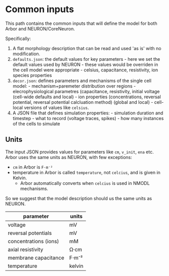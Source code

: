 # Common inputs

This path contains the common inputs that will define the model for both Arbor and NEURON/CoreNeuron.

Specifically:

  1. A flat morphology description that can be read and used 'as is' with no modification.
  2. `defaults.json`: the default values for key parameters
    - here we set the default values used by NEURON
    - these values would be overriden in the cell model were appropriate
    - celsius, capacitance, resistivity, ion species properties
  3. `decor.json`: defines parameters and mechanisms of the single cell model:
    - mechanism+paremeter distribution over regions
    - elecrophysiological parametres (capacitance, resistivity, initial voltage (cell-wide defaults and local)
    - ion properties (concentrations, reversal potential, reversal potential calcluation method) (global and local)
    - cell-local versions of values like `celsius`.
  4. A JSON file that defines simulation properties:
    - simulation duration and timestep
    - what to record (voltage traces, spikes)
    - how many instances of the cells to simulate

## Units

The input JSON provides values for parameters like `cm`, `v_init`, `ena` etc.
Arbor uses the same units as NEURON, with few exceptions:
  * `cm` in Arbor is `F⋅m⁻²`
  * temperature in Arbor is called `temperature`, not `celcius`, and is given in Kelvin.
    * Arbor automatically converts when `celcius` is used in NMODL mechanisms.

So we suggest that the model description should us the same units as NEURON.

| parameter | units |
| --------- | ----- |
|   voltage               | mV          |
|   reversal potentials   | mV          |
|   concentrations (ions) | mM          |
|   axial resistivity     | Ω·cm        |
|   membrane capacitance  | F⋅m⁻²       |
|   temperature           | kelvin      |
